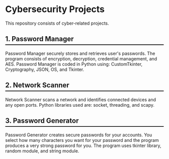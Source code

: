 # Cybersecurity Projects

This repository consists of cyber-related projects.

<h2 style="border-bottom: 2px solid #000; padding-bottom: 5px;">1. Password Manager</h2>

Password Manager securely stores and retrieves user's passwords. The program consists of encryption, decryption, credential management, and AES. Password Manager is coded in Python using: CustomTkinter, Cryptography, JSON, OS, and Tkinter.

<h2 style="border-bottom: 2px solid #000; padding-bottom: 5px;">2. Network Scanner</h2>

Network Scanner scans a network and identifies connected devices and any open ports. Python libraries used are: socket, threading, and scapy.

<h2 style="border-bottom: 2px solid #000; padding-bottom: 5px;">3. Password Generator</h2>

Password Generator creates secure passwords for your accounts. You select how many characters you want for your password and the program produces a very strong password for you. The program uses tkinter library, random module, and string module.
